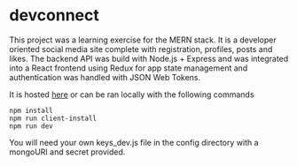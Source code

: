 # devconnect

This project was a learning exercise for the MERN stack. It is a developer oriented social media site complete with registration, profiles, posts and likes. The backend API was build with Node.js + Express and was integrated into a React frontend using Redux for app state management and authentication was handled with JSON Web Tokens.

It is hosted [here](https://castor-devconnector.herokuapp.com) or can be ran locally with the following commands

```
npm install
npm run client-install
npm run dev
```

You will need your own keys_dev.js file in the config directory with a mongoURI and secret provided.
